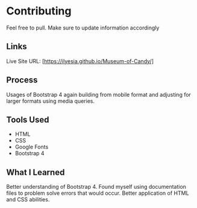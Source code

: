 # Contributing
Feel free to pull. Make sure to update information accordingly

## Links
Live Site URL: [https://ilyesia.github.io/Museum-of-Candy/]

## Process
Usages of Bootstrap 4 again building from mobile format and adjusting for larger formats using media queries. 

## Tools Used
* HTML
* CSS
* Google Fonts
* Bootstrap 4

## What I Learned
Better understanding of Bootstrap 4. Found myself using documentation files to problem solve errors that would occur. Better application of HTML and CSS abilities.
